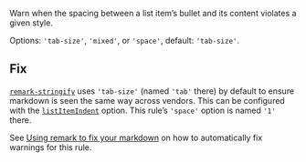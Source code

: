Warn when the spacing between a list item’s bullet and its content
violates a given style.

Options: `'tab-size'`, `'mixed'`, or `'space'`, default: `'tab-size'`.

## Fix

[`remark-stringify`](https://github.com/remarkjs/remark/tree/master/packages/remark-stringify)
uses `'tab-size'` (named `'tab'` there) by default to ensure markdown is
seen the same way across vendors. This can be configured with the
[`listItemIndent`](https://github.com/remarkjs/remark/tree/master/packages/remark-stringify#optionslistitemindent)
option. This rule’s `'space'` option is named `'1'` there.

See [Using remark to fix your markdown](https://github.com/remarkjs/remark-lint#using-remark-to-fix-your-markdown)
on how to automatically fix warnings for this rule.
